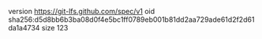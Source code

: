version https://git-lfs.github.com/spec/v1
oid sha256:d5d8bb6b3ba08d0f4e5bc1ff0789eb001b81dd2aa729ade61d2f2d61da1a4734
size 123
